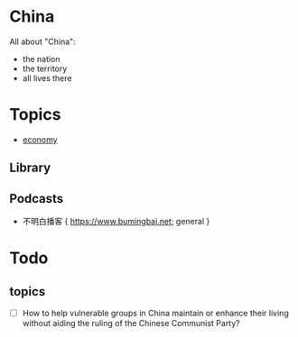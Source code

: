 # China

All about "China":
- the nation
- the territory
- all lives there

# Topics

- [economy](economy.md)

## Library
## Podcasts
- 不明白播客 { https://www.bumingbai.net; general }
# Todo
## topics

- [ ] How to help vulnerable groups in China maintain or enhance their living without aiding the ruling of the Chinese Communist Party? 
